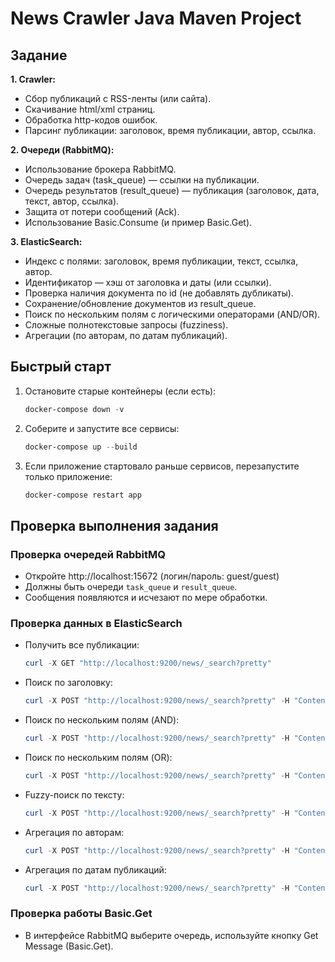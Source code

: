 # News Crawler Java Maven Project

## Задание

**1. Crawler:**
- Сбор публикаций с RSS-ленты (или сайта).
- Скачивание html/xml страниц.
- Обработка http-кодов ошибок.
- Парсинг публикации: заголовок, время публикации, автор, ссылка.

**2. Очереди (RabbitMQ):**
- Использование брокера RabbitMQ.
- Очередь задач (task_queue) — ссылки на публикации.
- Очередь результатов (result_queue) — публикация (заголовок, дата, текст, автор, ссылка).
- Защита от потери сообщений (Ack).
- Использование Basic.Consume (и пример Basic.Get).

**3. ElasticSearch:**
- Индекс с полями: заголовок, время публикации, текст, ссылка, автор.
- Идентификатор — хэш от заголовка и даты (или ссылки).
- Проверка наличия документа по id (не добавлять дубликаты).
- Сохранение/обновление документов из result_queue.
- Поиск по нескольким полям с логическими операторами (AND/OR).
- Сложные полнотекстовые запросы (fuzziness).
- Агрегации (по авторам, по датам публикаций).

## Быстрый старт
1. Остановите старые контейнеры (если есть):
   ```powershell
   docker-compose down -v
   ```
2. Соберите и запустите все сервисы:
   ```powershell
   docker-compose up --build
   ```
3. Если приложение стартовало раньше сервисов, перезапустите только приложение:
   ```powershell
   docker-compose restart app
   ```

## Проверка выполнения задания

### Проверка очередей RabbitMQ
- Откройте http://localhost:15672 (логин/пароль: guest/guest)
- Должны быть очереди `task_queue` и `result_queue`.
- Сообщения появляются и исчезают по мере обработки.

### Проверка данных в ElasticSearch
- Получить все публикации:
  ```powershell
  curl -X GET "http://localhost:9200/news/_search?pretty"
  ```
- Поиск по заголовку:
  ```powershell
  curl -X POST "http://localhost:9200/news/_search?pretty" -H "Content-Type: application/json" -d "{\"query\":{\"match\":{\"title\":\"AI\"}}}"
  ```
- Поиск по нескольким полям (AND):
  ```powershell
  curl -X POST "http://localhost:9200/news/_search?pretty" -H "Content-Type: application/json" -d "{\"query\":{\"bool\":{\"must\":[{\"match\":{\"title\":\"AI\"}},{\"match\":{\"author\":\"Автор\"}}]}}}"
  ```
- Поиск по нескольким полям (OR):
  ```powershell
  curl -X POST "http://localhost:9200/news/_search?pretty" -H "Content-Type: application/json" -d "{\"query\":{\"bool\":{\"should\":[{\"match\":{\"title\":\"AI\"}},{\"match\":{\"author\":\"Автор\"}}],\"minimum_should_match\":1}}}"
  ```
- Fuzzy-поиск по тексту:
  ```powershell
  curl -X POST "http://localhost:9200/news/_search?pretty" -H "Content-Type: application/json" -d "{\"query\":{\"match\":{\"text\":{\"query\":\"искусственный интелект\",\"fuzziness\":\"AUTO\"}}}}"
  ```
- Агрегация по авторам:
  ```powershell
  curl -X POST "http://localhost:9200/news/_search?pretty" -H "Content-Type: application/json" -d "{\"size\":0,\"aggs\":{\"by_author\":{\"terms\":{\"field\":\"author.keyword\"}}}}"
  ```
- Агрегация по датам публикаций:
  ```powershell
  curl -X POST "http://localhost:9200/news/_search?pretty" -H "Content-Type: application/json" -d "{\"size\":0,\"aggs\":{\"by_date\":{\"date_histogram\":{\"field\":\"pubDate\",\"calendar_interval\":\"day\"}}}}"
  ```

### Проверка работы Basic.Get
- В интерфейсе RabbitMQ выберите очередь, используйте кнопку Get Message (Basic.Get).

